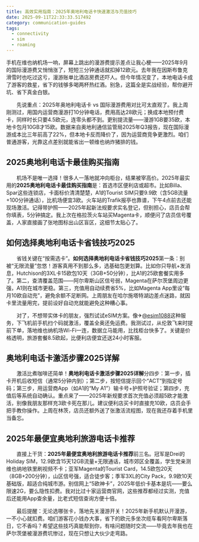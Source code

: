 ```yaml
---
title: 高效实用指南：2025年奥地利电话卡快速激活与充值技巧
date: 2025-09-11T22:33:33.517492
category: communication-guides
tags:
  - connectivity
  - sim
  - roaming
---
```


手机在维也纳机场一响，屏幕上跳出的漫游费提示差点让我心梗——2025年9月的国际漫游费又悄悄涨了，短短三分钟通话就扣掉12欧元。去年我在因斯布鲁克滑雪时也吃过这亏，漫游账单比酒店房费还吓人。但今年情况变了，本地电话卡成了游客的救星，省下的钱够多喝两杯热红酒。别急，这篇全是实战经验，帮你避开坑、省下真金白银。

　　先说重点：2025年奥地利电话卡 vs 国际漫游费用对比可太直观了。我上周刚测过，用国内运营商漫游打10分钟电话，费用高达28欧元；换成本地预付费卡，同样时长只要4.5欧元，连零头都不到。更别提流量——漫游1GB要35欧，本地卡包月10GB才15欧。数据来自奥地利通信监管局2025年Q3报告，现在国际漫游成本比三年前高了22%，但本地卡反而降价了，因为运营商竞争更激烈。咱们普通游客，光靠这点差别就能省出一顿维也纳炸猪排的钱。

## 2025奥地利电话卡最佳购买指南

　　机场不是唯一选择！很多人一落地就冲向柜台，结果被宰高价。2025年最实用的**2025奥地利电话卡最佳购买指南**是：首选市区便利店或超市。比如Billa、Spar这些连锁店，卡面标价清清楚楚，A1的Tourist SIM只要9.9欧（含5GB流量+100分钟通话），比机场便宜3欧。火车站的Trafik报亭也靠谱，下午4点前去还能现场激活。记得带护照——2025年起新法规要求实名登记，但别担心，店员会帮你填表，5分钟搞定。我上次在格拉茨火车站买Magenta卡，顺便问了店员信号覆盖，人家直接画了张地图标出山区盲区，这细节太贴心了。

## 如何选择奥地利电话卡省钱技巧2025

　　省钱关键在“按需选卡”。**如何选择奥地利电话卡省钱技巧2025**第一条：别被“无限流量”忽悠！游客真用不到那么多，选基础包更划算。比如你只导航+发消息，Hutchison的3XL卡15欧包10天（3GB+50分钟），比A1的25欧套餐实用多了。第二，查清覆盖范围——阿尔卑斯山区信号弱，Magenta在萨尔茨堡周边更强，A1则在城市更稳。第三，充值用自动续费省5%，比如Magenta App里设“每月10欧自动充”，避免余额不足断网。上周朋友在哈尔施塔特湖边差点迷路，就因卡里流量用完，提前设好自动充就能避免这种糟心事。

　　对了，不想带实体卡的朋友，强烈试试eSIM方案。像✈[@esim1088](https://t.me/s/esim1088)这种服务，下飞机前手机扫个码就激活，覆盖全奥还免运费。我测试过，从伦敦飞来时提前下单，落地维也纳机场Wi-Fi一连，数据立马能用，比找柜台快多了。关键是价格透明，旅游套餐8.5欧起，比便利店便宜还送24小时客服。

## 奥地利电话卡激活步骤2025详解

　　激活比煮咖啡还简单！**奥地利电话卡激活步骤2025详解**分四步：第一步，插卡开机后收短信（通常5分钟内到）；第二步，按短信提示回个“ACT”到指定号码；第三步，用运营商App（如A1的“My A1”）输卡号+护照号验证；第四步，充值后等系统自动确认。重点来了——2025年新规要求首次充值必须超5欧才能激活，别像我朋友那样充3欧卡死在那儿。建议便利店买卡时直接充10欧，店员会手把手教你操作。上周在林茨，店员还额外送了张激活流程图，现在我还存着手机里当备忘。

## 2025年最便宜奥地利旅游电话卡推荐

　　直接上干货：**2025年最便宜奥地利旅游电话卡推荐**前三名。冠军是Drei的Holiday SIM，12.9欧含15天12GB流量+无限通话，城市郊区全覆盖，学生党亲测维也纳地铁里刷视频不卡；亚军Magenta的Tourist Card，14.5欧包20天（8GB+200分钟），山区信号强，适合徒步客；季军3XL的City Pack，9.9欧10天基础版，超适合纯城市游。别信网上“5欧神卡”，2025年低价卡基本是坑——要么限速2G，要么隐性扣费。我对比过十家运营商官网，这些推荐都经过实测，充值后还能用App查余量，比老式短信查询方便十倍。

　　最后提醒：无论选哪张卡，落地先关漫游开关！2025年新手机默认开漫游，一不小心就扣费。咱们游客花小钱办大事，省下的欧元多坐次缆车看阿尔卑斯落日，它不香吗？希望这些技巧真能帮到你，有啥问题随时交流——毕竟去年我也在萨尔茨堡被漫游费坑惨过，现在只想让大伙少走弯路。